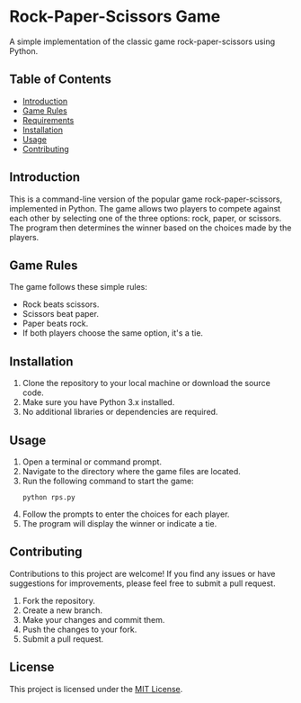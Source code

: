 # Rock-Paper-Scissors Game

A simple implementation of the classic game rock-paper-scissors using Python.

## Table of Contents

- [Introduction](#introduction)
- [Game Rules](#game-rules)
- [Requirements](#requirements)
- [Installation](#installation)
- [Usage](#usage)
- [Contributing](#contributing)

## Introduction

This is a command-line version of the popular game rock-paper-scissors, implemented in Python. The game allows two players to compete against each other by selecting one of the three options: rock, paper, or scissors. The program then determines the winner based on the choices made by the players.

## Game Rules

The game follows these simple rules:
- Rock beats scissors.
- Scissors beat paper.
- Paper beats rock.
- If both players choose the same option, it's a tie.

## Installation

1. Clone the repository to your local machine or download the source code.
2. Make sure you have Python 3.x installed.
3. No additional libraries or dependencies are required.

## Usage

1. Open a terminal or command prompt.
2. Navigate to the directory where the game files are located.
3. Run the following command to start the game:
    ```
    python rps.py
    ```
4. Follow the prompts to enter the choices for each player.
5. The program will display the winner or indicate a tie.

## Contributing

Contributions to this project are welcome! If you find any issues or have suggestions for improvements, please feel free to submit a pull request.

1. Fork the repository.
2. Create a new branch.
3. Make your changes and commit them.
4. Push the changes to your fork.
5. Submit a pull request.

## License

This project is licensed under the [MIT License](LICENSE).

